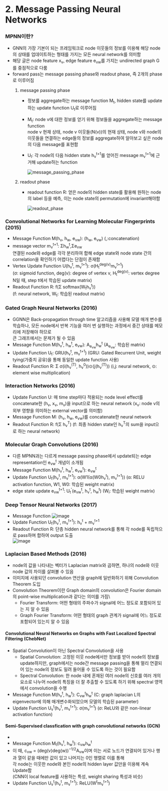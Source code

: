 # 2. Message Passing Neural Networks

### MPNN이란?
- GNN의 가장 기본이 되는 프레임워크로 node 이웃들의 정보를 이용해 해당 node의 상태를 업데이트하는 형태를 가지는 모든 neural network를 의미함
- 해당 글은 node feature x<sub>v</sub>, edge feature e<sub>vw</sub>를 가지는 undirected graph G를 중점적으로 다룸
- forward pass는 message passing phase와 readout phase, 즉 2개의 phase로 이루어짐
  1) message passing phase  
     
     - 정보를 aggregate하는 message function M<sub>t</sub>, hidden state를 update하는 update function U<sub>t</sub>로 이루어짐  
     - M<sub>t</sub>: node v에 대한 정보를 얻기 위해 정보들을 aggregate하는 message function  
       node v 현재 상태, node v 이웃들(N(v))의 현재 상태, node v와 node의 이웃들을 연결하는 edge들의 정보를 aggregate하여 알아보고 싶은 node의 다음 message를 표현함
     - U<sub>t</sub>: 각 node의 다음 hidden state h<sub>v</sub><sup>t+1</sup>를 얻어진 message m<sub>v</sub><sup>t+1</sup>에 근거해 update하는 function
     
          ![message_passing_phase](https://user-images.githubusercontent.com/120429536/208355404-b9300d5a-d6b3-4b11-84d9-5dc0d9e16c6c.PNG)
     
  2) readout phase
  
      - readout function R: 얻은 node의 hidden state를 활용해 원하는 node의 label 등을 예측, 이는 node state의 permutation에 invariant해야함
      
         ![readout_phase](https://user-images.githubusercontent.com/120429536/208357582-bda0170a-cc26-4ae4-8604-1ba437e37501.PNG)
         

### Convolutional Networks for Learning Molecular Fingerprints (2015)
  - Message Function M(h<sub>v</sub>, h<sub>w</sub>, e<sub>vw</sub>): (h<sub>w</sub>, e<sub>vw</sub>) 
    (,:concatenation)
  - message vector m<sub>v</sub><sup>t+1</sup>: Σh<sub>w</sub><sup>t</sup>,Σe<sub>vw</sub>  
    연결된 node와 edge를 각각 분리하여 합해 edge state와 node state 간의 correlation을 확인하기 어렵다는 단점이 존재함
  - Vertex Update Function U(h<sub>v</sub><sup>t</sup>, m<sub>v</sub><sup>t+1</sup>): σ(H<sub>t</sub><sup>deg(v)</sup>m<sub>v</sub><sup>t+1</sup>)  
    (σ: sigmoid function, deg(v): degree of vertex v, H<sub>t</sub><sup>deg(v)</sup>: vertex degree N일 때, step t에서 학습된 update matrix)
  - Readout Function R: f(Σ softmax(W<sub>t</sub>h<sub>v</sub><sup>t</sup>))  
    (f: neural network, W<sub>t</sub>: 학습된 readout matrix)
    
### Gated Graph Neural Networks (2016)
  - GGNN은 Back-propagation through time 알고리즘을 사용해 모델 매개 변수를 학습하나, 모든 node에서 반복 기능을 여러 번 실행하는 과정에서 중간 상태를 메모리에 저장해야 하므로  
    큰 그래프에서는 문제가 될 수 있음
  - Message Function M(h<sub>v</sub><sup>t</sup>, h<sub>w</sub><sup>t</sup>, e<sub>vw</sub>): A<sub>e<sub>vw</sub></sub>h<sub>w</sub><sup>t</sup>
    (A<sub>e<sub>vw</sub></sub>: 학습된 matrix)
  - Update Function U<sub>t</sub>: GRU(h<sub>v</sub><sup>t</sup>, m<sub>v</sub><sup>t+1</sup>)
    (GRU: Gated Recurrent Unit, weight tying(가중치 공유)을 통해 동일한 update function 사용)
  - Readout Function R: Σ σ(i(h<sub>v</sub><sup>(T)</sup>, h<sub>v</sub><sup>0</sup>))⊙(j(h<sub>v</sub><sup>(T)</sup>))
    (i,j: neural network, ⊙: element wise multiplication)

### Interaction Networks (2016)
  - Update Function U: 매 time step마다 적용되는 node level effect를 concatenate한 (h<sub>v</sub>, x<sub>v</sub>, m<sub>v</sub>)을 input으로 하는 neural network
    (x<sub>v</sub>: node v의 외부 영향을 의미하는 external vector를 의미함)
  - Message Function M: (h<sub>v</sub>, h<sub>w</sub>, e<sub>vw</sub>)를 concatenate한 neural network
  - Readout Function R: f(Σ h<sub>v</sub><sup>T</sup>)
    (f: 최종 hidden state인 h<sub>v</sub><sup>T</sup>의 sum을 input으로 하는 neural network)
    
### Molecular Graph Convolutions (2016)
  - 다른 MPNN과는 다르게 message passing phase에서 update되는 edge representation인 e<sub>vw</sub><sup>t</sup> 개념이 소개됨
  - Message Function M(h<sub>v</sub><sup>t</sup>, h<sub>w</sub><sup>t</sup>, e<sub>vw</sub><sup>t</sup>): e<sub>vw</sub><sup>t</sup>
  - Update Function U<sub>t</sub>(h<sub>v</sub><sup>t</sup>, m<sub>v</sub><sup>t+1</sup>): α(W1(α(W0h<sub>v</sub><sup>t</sup>), m<sub>v</sub><sup>t+1</sup>))
    (α: RELU activation function, W1, W0: 학습된 weight matrix)
  - edge state update e<sub>vw</sub><sup>t+1</sup>:  U<sub>t</sub><sup>'</sup>(e<sub>vw</sub><sup>t</sup>, h<sub>v</sub><sup>t</sup>, h<sub>w</sub><sup>t</sup>)
    (W<sub>i</sub>: 학습된 weight matrix)
    
### Deep Tensor Neural Networks (2017)
  - Message Function ![image](https://user-images.githubusercontent.com/120429536/208550513-843225e6-80eb-487a-a05c-68e5cf6365a1.png)
  - Update Function U<sub>t</sub>(h<sub>v</sub><sup>t</sup>, m<sub>v</sub><sup>t+1</sup>): h<sub>v</sub><sup>t</sup> + m<sub>v</sub><sup>t+1</sup>
  - Readout Function R: 단층 hidden neural network를 통해 각 node를 독립적으로 pass하며 합하여 output 도출  
    ![image](https://user-images.githubusercontent.com/120429536/208550902-3019837d-754b-4176-9294-f3db0e5d132a.png)

### Laplacian Based Methods (2016)
  - node의 값을 나타내는 벡터가 Laplacian matrix와 곱하면, 하나의 node와 이웃 node 값의 차이를 살펴볼 수 있음
  - 이미지에 사용되던 convolution 연산을 graph에 일반화하기 위해 Convolution Theorem 도입
  - Convolution Theorem이란 Graph domain의 convolution은 Fourier domain의 point-wise multiplication과 같다는 의미를 가짐\
    - Fourier Transform: 어떤 형태의 주파수가 signal에 어느 정도로 포함되어 있는 지 알 수 있음
    - Graph Fourier Transform: 어떤 형태의 graph 관계가 signal에 어느 정도로 포함되어 있는지 알 수 있음
  
  #### Convolutional Neural Networks on Graphs with Fast Localized Spectral Filtering (ChebNet)
  - Spatial Convolution이 아닌 Spectral Convolution을 사용  
    - Spatial Convolution: 고정된 이웃 node에서만 정보를 받아 node의 정보를 update하지만, graph에서는 node간 message passing을 통해 멀리 연결되어 있는 node의 정보도                 밀려 들어올 수 있도록 하는 것이 필요함  
    - Spectral Convolution: 한 node 내에 혼재된 여러 node의 신호를 여러 개의 요소로 나누어 node의 특징을 더 잘 추출할 수 있도록 하기 위해 spectral 영역에서 convolution을 수행
  - Message Function M(h<sub>v</sub><sup>t</sup>, h<sub>w</sub><sup>t</sup>): C<sub>vw</sub><sup>t</sup>h<sub>w</sub><sup>t</sup>
    (C: graph laplacian L의 eigenvector에 의해 매개변수화되었으며 모델의 학습된 parameter)
  - Update Function U<sub>v</sub><sup>t</sup>(h<sub>v</sub><sup>t</sup>, m<sub>v</sub><sup>t+1</sup>): σ(m<sub>v</sub><sup>t+1</sup>)
    (σ: ReLU와 같은 non-linear activation function)
    
  #### Semi-Supervised classfication with graph convolutional networks (GCN)
  - 
  - Message Function M<sub>t</sub>(h<sub>v</sub><sup>t</sup>, h<sub>w</sub><sup>t</sup>): c<sub>vw</sub>h<sub>w</sub><sup>t</sup>
  - 이 때, c<sub>vw</sub> = (deg(v)deg(w))<sup>−1/2</sup>A<sub>vw</sub>이며 이는 서로 노드가 연결되어 있거나 행과 열이 같을 때에만 값이 있고 나머지는 0인 행렬로 이를 통해  
    각 node는 이웃한 node와 본인 node의 hidden layer 값만을 이용해 계속 Update함  
    (CNN이 local feature를 사용하는 특성, weight sharing 특성과 비슷)
  - Update Function U<sub>v</sub><sup>t</sup>(h<sub>v</sub><sup>t</sup>, m<sub>v</sub><sup>t+1</sup>): ReLU(W<sup>t</sup>m<sub>v</sub><sup>t+1</sup>)
